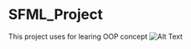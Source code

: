 # SFML_Project
This project uses for learing OOP concept
 ![Alt Text](https://i.gyazo.com/e0c9f791cbfd0e569242a1c6e4bd51aa.gif)
